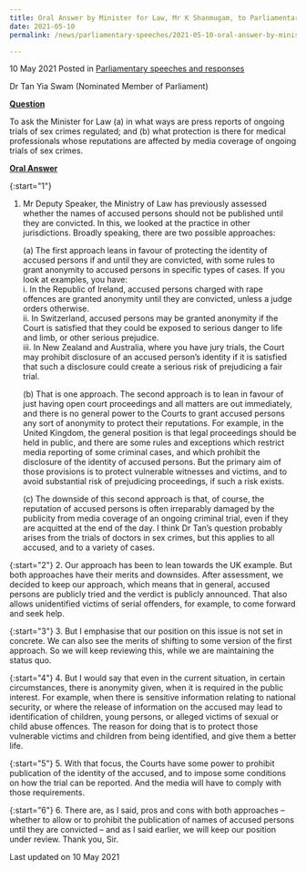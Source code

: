 ```yaml
---
title: Oral Answer by Minister for Law, Mr K Shanmugam, to Parliamentary Question on Publishing Names of Accused Persons
date: 2021-05-10
permalink: /news/parliamentary-speeches/2021-05-10-oral-answer-by-minister-for-law-mr-k-shanmugam-to-publishing-names-of-accused-persons/

---
```

 
10 May 2021 Posted in [Parliamentary speeches and responses](/news/parliamentary-speeches)

Dr Tan Yia Swam (Nominated Member of Parliament) 

<b><u>Question</u></b>

To ask the Minister for Law (a) in what ways are press reports of ongoing trials of sex crimes regulated; and (b) what protection is there for medical professionals whose reputations are affected by media coverage of ongoing trials of sex crimes.

<b><u>Oral Answer</u></b>

{:start="1"}
1. Mr Deputy Speaker, the Ministry of Law has previously assessed whether the names of accused persons should not be published until they are convicted. In this, we looked at the practice in other jurisdictions. Broadly speaking, there are two possible approaches:  

   (a) The first approach leans in favour of protecting the identity of accused persons if and until they are convicted, with some rules to grant anonymity to accused 		persons in specific types of  cases. If you look at examples, you have:
       <br>i. In the Republic of Ireland, accused persons charged with rape offences are granted anonymity until they are convicted, unless a judge orders otherwise.
       <br>ii. In Switzerland, accused persons may be granted anonymity if the Court is satisfied that they could be exposed to serious danger to life and limb, or other serious prejudice.
       <br>iii. In New Zealand and Australia, where you have jury trials, the Court may prohibit disclosure of an accused person’s identity if it is satisfied that such a disclosure could create a serious risk of prejudicing a fair trial.

   (b) That is one approach. The second approach is to lean in favour of just having open court proceedings and all matters are out immediately, and there is no general power to the Courts to grant accused persons any sort of anonymity to protect their reputations. For example, in the United Kingdom, the general position is that legal proceedings should be held in public, and there are some rules and exceptions which restrict media reporting of some criminal cases, and which prohibit the disclosure of the identity of accused persons. But the primary aim of those provisions is to protect vulnerable witnesses and victims, and to avoid substantial risk of prejudicing proceedings, if such a risk exists. 

   (c) The downside of this second approach is that, of course, the reputation of accused persons is often irreparably damaged by the publicity from media coverage of an ongoing criminal trial, even if they are acquitted at the end of the day. I think Dr Tan’s question probably arises from the trials of doctors in sex crimes, but this applies to all accused, and to a variety of cases.

{:start="2"}
2. Our approach has been to lean towards the UK example. But both approaches have their merits and downsides. After assessment, we decided to keep our approach, which means that in general, accused persons are publicly tried and the verdict is publicly announced. That also allows unidentified victims of serial offenders, for example, to come forward and seek help. 

{:start="3"}
3. But I emphasise that our position on this issue is not set in concrete. We can also see the merits of shifting to some version of the first approach. So we will keep reviewing this, while we are maintaining the status quo.

{:start="4"}
4. But I would say that even in the current situation, in certain circumstances, there is anonymity given, when it is required in the public interest. For example, when there is sensitive information relating to national security, or where the release of information on the accused may lead to identification of children, young persons, or alleged victims of sexual or child abuse offences. The reason for doing that is to protect those vulnerable victims and children from being identified, and give them a better life.

{:start="5"}
5. With that focus, the Courts have some power to prohibit publication of the identity of the accused, and to impose some conditions on how the trial can be reported. And the media will have to comply with those requirements. 

{:start="6"}
6. There are, as I said, pros and cons with both approaches – whether to allow or to prohibit the publication of names of accused persons until they are convicted – and as I said earlier, we will keep our position under review. Thank you, Sir.
	
  
<p class="right-side-updated">Last updated on 10 May 2021</p>
